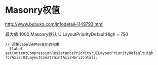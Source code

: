 # Masonry权值

<http://www.bubuko.com/infodetail-1149793.html>

最大值 1000
Masonry默认 UILayoutPriorityDefaultHigh = 750


```objc
// 调整label随内容变化的权重
  [label setContentCompressionResistancePriority:UILayoutPriorityDefaultHigh forAxis:UILayoutConstraintAxisHorizontal];
```
